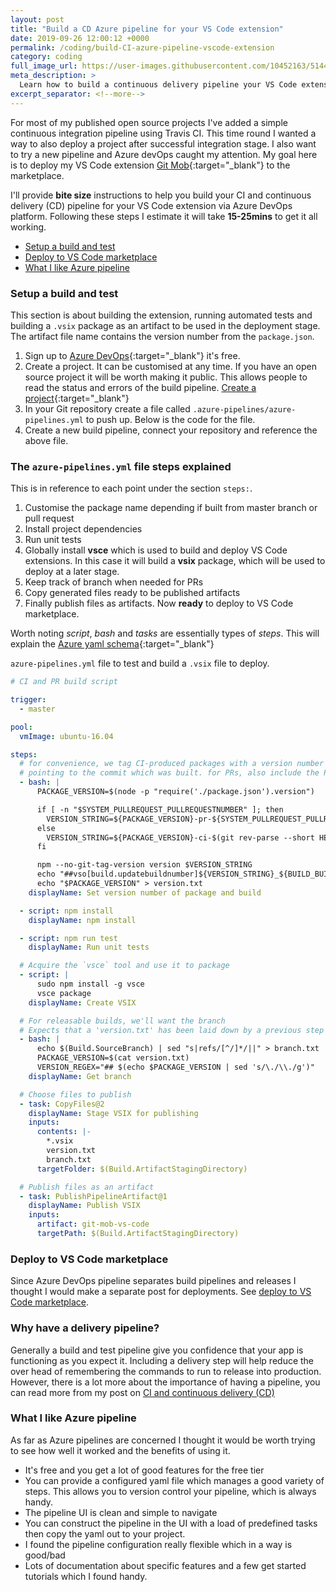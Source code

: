 ```yaml
---
layout: post
title: "Build a CD Azure pipeline for your VS Code extension"
date: 2019-09-26 12:00:12 +0000
permalink: /coding/build-CI-azure-pipeline-vscode-extension
category: coding
full_image_url: https://user-images.githubusercontent.com/10452163/51446144-cc3b6f80-1d05-11e9-87fa-96622a25eedc.gif
meta_description: >
  Learn how to build a continuous delivery pipeline your VS Code extension using Azure DevOps Pipeline
excerpt_separator: <!--more-->
---
```


For most of my published open source projects I've added a simple continuous integration pipeline using Travis CI. This time round I wanted a way to also deploy a project after successful integration stage. I also want to try a new pipeline and Azure devOps caught my attention. My goal here is to deploy my VS Code extension [Git Mob](https://marketplace.visualstudio.com/items?itemName=RichardKotze.git-mob){:target="\_blank"} to the marketplace.

I'll provide **bite size** instructions to help you build your CI and continuous delivery (CD) pipeline for your VS Code extension via Azure DevOps platform. Following these steps I estimate it will take **15-25mins** to get it all working.

<!--more-->

- [Setup a build and test](#setup-a-build-and-test)
- [Deploy to VS Code marketplace](#deploy-to-vs-code-marketplace)
- [What I like Azure pipeline](#what-i-like-azure-pipeline)

### Setup a build and test

This section is about building the extension, running automated tests and building a `.vsix` package as an artifact to be used in the deployment stage. The artifact file name contains the version number from the `package.json`.

1. Sign up to [Azure DevOps](https://azure.microsoft.com/en-gb/services/devops/){:target="\_blank"} it's free.
1. Create a project. It can be customised at any time. If you have an open source project it will be worth making it public. This allows people to read the status and errors of the build pipeline. [Create a project](https://docs.microsoft.com/en-us/azure/devops/organizations/projects/create-project?view=azure-devops){:target="\_blank"}
1. In your Git repository create a file called `.azure-pipelines/azure-pipelines.yml` to push up. Below is the code for the file.
1. Create a new build pipeline, connect your repository and reference the above file.

### The `azure-pipelines.yml` file steps explained

This is in reference to each point under the section `steps:`.

1. Customise the package name depending if built from master branch or pull request
1. Install project dependencies
1. Run unit tests
1. Globally install **vsce** which is used to build and deploy VS Code extensions. In this case it will build a **vsix** package, which will be used to deploy at a later stage.
1. Keep track of branch when needed for PRs
1. Copy generated files ready to be published artifacts
1. Finally publish files as artifacts. Now **ready** to deploy to VS Code marketplace.

Worth noting  _script_, _bash_ and _tasks_ are essentially types of _steps_. This will explain the [Azure yaml schema](https://docs.microsoft.com/en-us/azure/devops/pipelines/yaml-schema?view=azure-devops&tabs=schema){:target="\_blank"}

`azure-pipelines.yml` file to test and build a `.vsix` file to deploy. 

```yml
# CI and PR build script

trigger:
  - master

pool:
  vmImage: ubuntu-16.04

steps:
  # for convenience, we tag CI-produced packages with a version number
  # pointing to the commit which was built. for PRs, also include the PR #.
  - bash: |
      PACKAGE_VERSION=$(node -p "require('./package.json').version")

      if [ -n "$SYSTEM_PULLREQUEST_PULLREQUESTNUMBER" ]; then
        VERSION_STRING=${PACKAGE_VERSION}-pr-${SYSTEM_PULLREQUEST_PULLREQUESTNUMBER}-$(git rev-parse --short HEAD)
      else
        VERSION_STRING=${PACKAGE_VERSION}-ci-$(git rev-parse --short HEAD)
      fi

      npm --no-git-tag-version version $VERSION_STRING
      echo "##vso[build.updatebuildnumber]${VERSION_STRING}_${BUILD_BUILDID}"
      echo "$PACKAGE_VERSION" > version.txt
    displayName: Set version number of package and build

  - script: npm install
    displayName: npm install

  - script: npm run test
    displayName: Run unit tests

  # Acquire the `vsce` tool and use it to package
  - script: |
      sudo npm install -g vsce
      vsce package
    displayName: Create VSIX

  # For releasable builds, we'll want the branch
  # Expects that a 'version.txt' has been laid down by a previous step
  - bash: |
      echo $(Build.SourceBranch) | sed "s|refs/[^/]*/||" > branch.txt
      PACKAGE_VERSION=$(cat version.txt)
      VERSION_REGEX="## $(echo $PACKAGE_VERSION | sed 's/\./\\./g')"
    displayName: Get branch

  # Choose files to publish
  - task: CopyFiles@2
    displayName: Stage VSIX for publishing
    inputs:
      contents: |-
        *.vsix
        version.txt
        branch.txt
      targetFolder: $(Build.ArtifactStagingDirectory)

  # Publish files as an artifact
  - task: PublishPipelineArtifact@1
    displayName: Publish VSIX
    inputs:
      artifact: git-mob-vs-code
      targetPath: $(Build.ArtifactStagingDirectory)
```

### Deploy to VS Code marketplace

Since Azure DevOps pipeline separates build pipelines and releases I thought I would make a separate post for deployments. See [deploy to VS Code marketplace](/coding/deploy-vscode-extension-azure-pipeline).

### Why have a delivery pipeline?

Generally a build and test pipeline give you confidence that your app is functioning as you expect it. Including a delivery step will help reduce the over head of remembering the commands to run to release into production. However, there is a lot more about the importance of having a pipeline, you can read more from my post on [CI and continuous delivery (CD)](/continuous-integration-delivery-deployment)

### What I like Azure pipeline

As far as Azure pipelines are concerned I thought it would be worth trying to see how well it worked and the benefits of using it.

- It's free and you get a lot of good features for the free tier
- You can provide a configured yaml file which manages a good variety of steps. This allows you to version control your pipeline, which is always handy.
- The pipeline UI is clean and simple to navigate
- You can construct the pipeline in the UI with a load of predefined tasks then copy the yaml out to your project.
- I found the pipeline configuration really flexible which in a way is good/bad
- Lots of documentation about specific features and a few get started tutorials which I found handy.
